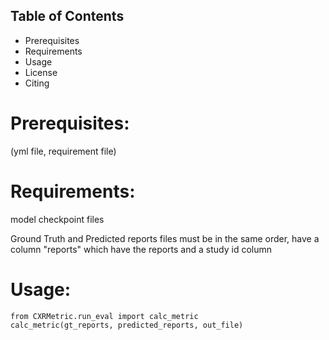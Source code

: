 
## Table of Contents
* Prerequisites
* Requirements
* Usage
* License
* Citing

# Prerequisites:
(yml file, requirement file)

# Requirements:
model checkpoint files

Ground Truth and Predicted reports files must be in the
same order, have a column "reports" which have the reports and
a study id column

# Usage:
```
from CXRMetric.run_eval import calc_metric
calc_metric(gt_reports, predicted_reports, out_file)
```



